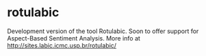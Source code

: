# rotulabic

Development version of the tool Rotulabic. Soon to offer support for Aspect-Based Sentiment Analysis.
More info at http://sites.labic.icmc.usp.br/rotulabic/
